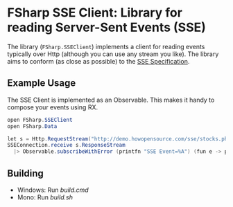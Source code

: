 # FSharp SSE Client: Library for reading Server-Sent Events (SSE)
The library (`FSharp.SSEClient`) implements a client for reading events typically over Http (although you can use any stream you like). The library aims to conform (as close as possible) to the [SSE Specification](https://www.w3.org/TR/eventsource/).
## Example Usage
The SSE Client is implemented as an Observable. This makes it handy to compose your events using RX.
```csharp
open FSharp.SSEClient
open FSharp.Data

let s = Http.RequestStream("http://demo.howopensource.com/sse/stocks.php")
SSEConnection.receive s.ResponseStream 
  |> Observable.subscribeWithError (printfn "SSE Event=%A") (fun e -> printfn "Error=%s" (e.Message))
```
## Building
* Windows: Run *build.cmd* 
* Mono: Run *build.sh*
 
